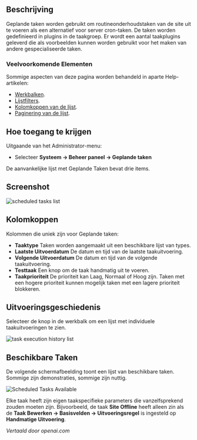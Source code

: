 <!-- Filename: Help5.x:Scheduled_Tasks / Display title: Geplande taken -->

## Beschrijving

Geplande taken worden gebruikt om routineonderhoudstaken van de site uit te voeren als een alternatief voor server cron-taken. De taken worden gedefinieerd in plugins in de taakgroep. Er wordt een aantal taakplugins geleverd die als voorbeelden kunnen worden gebruikt voor het maken van andere gespecialiseerde taken.

### Veelvoorkomende Elementen

Sommige aspecten van deze pagina worden behandeld in aparte Help-artikelen:

* [Werkbalken](jdocmanual?article=help/common-elements/toolbars).
* [Lijstfilters](jdocmanual?article=help/common-elements/list-filters).
* [Kolomkoppen van de lijst](jdocmanual?article=help/common-elements/list-column-headers).
* [Paginering van de lijst](jdocmanual?article=help/common-elements/list-pagination).

## Hoe toegang te krijgen

Uitgaande van het Administrator-menu:

- Selecteer **Systeem → Beheer paneel → Geplande taken**

De aanvankelijke lijst met Geplande Taken bevat drie items.

## Screenshot

![scheduled tasks list](../../../nl/images/maintenance/scheduled-tasks-list.png)

## Kolomkoppen

Kolommen die uniek zijn voor Geplande taken:

- **Taaktype** Taken worden aangemaakt uit een beschikbare lijst van types.
- **Laatste Uitvoerdatum** De datum en tijd van de laatste taakuitvoering.
- **Volgende Uitvoerdatum** De datum en tijd van de volgende taakuitvoering.
- **Testtaak** Een knop om de taak handmatig uit te voeren.
- **Taakprioriteit** De prioriteit kan Laag, Normaal of Hoog zijn. Taken met een hogere prioriteit kunnen mogelijk taken met een lagere prioriteit blokkeren.

## Uitvoeringsgeschiedenis

Selecteer de knop in de werkbalk om een lijst met individuele taakuitvoeringen te zien.

![task execution history list](../../../nl/images/maintenance/scheduled-tasks-logs.png)

## Beschikbare Taken

De volgende schermafbeelding toont een lijst van beschikbare taken. Sommige zijn demonstraties, sommige zijn nuttig.

![Scheduled Tasks Available](../../../nl/images/maintenance/scheduled-tasks-types.png)

Elke taak heeft zijn eigen taakspecifieke parameters die vanzelfsprekend zouden moeten zijn. Bijvoorbeeld, de taak **Site Offline** heeft alleen zin als de **Taak Bewerken → Basisvelden → Uitvoeringsregel** is ingesteld op **Handmatige Uitvoering**.

*Vertaald door openai.com*
